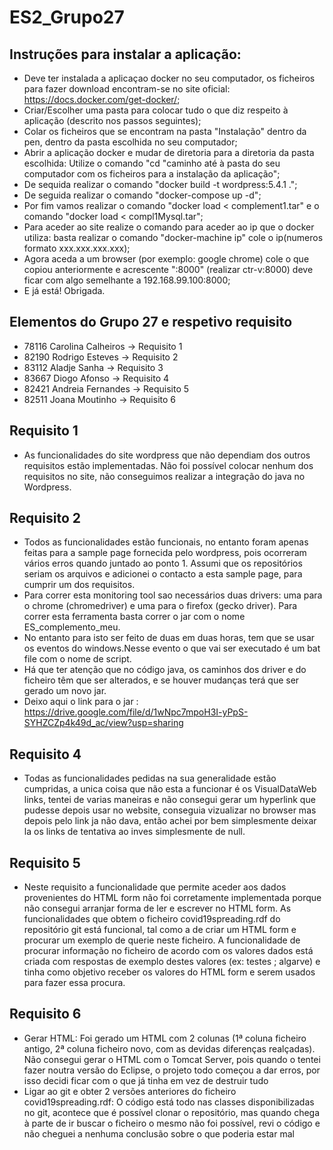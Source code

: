# ES2_Grupo27

## Instruções para instalar a aplicação:
- Deve ter instalada a aplicaçao docker no seu computador, os ficheiros para fazer download encontram-se no site oficial: https://docs.docker.com/get-docker/;
- Criar/Escolher uma pasta para colocar tudo o que diz respeito à aplicação (descrito nos passos seguintes);
- Colar os ficheiros que se encontram na pasta "Instalação" dentro da pen, dentro da pasta escolhida no seu computador;
- Abrir a aplicação docker e mudar de diretoria para a diretoria da pasta escolhida: Utilize o comando "cd "caminho até à pasta do seu computador com os ficheiros para a instalação da aplicação";
- De sequida realizar o comando "docker build -t wordpress:5.4.1 .";
- De seguida realizar o comando "docker-compose up -d";
- Por fim vamos realizar o comando "docker load < complement1.tar" e o comando "docker load < compl1Mysql.tar";
- Para aceder ao site realize o comando para aceder ao ip que o docker utiliza: basta realizar o comando "docker-machine ip" cole o ip(numeros formato xxx.xxx.xxx.xxx);
- Agora aceda a um browser (por exemplo: google chrome) cole o que copiou anteriormente e acrescente ":8000" (realizar ctr-v:8000) deve ficar com algo semelhante a 192.168.99.100:8000;
- E já está! Obrigada. 



## Elementos do Grupo 27 e respetivo requisito
- 78116 Carolina Calheiros -> Requisito 1
- 82190 Rodrigo Esteves -> Requisito 2
- 83112 Aladje Sanha -> Requisito 3
- 83667 Diogo Afonso -> Requisito 4
- 82421 Andreia Fernandes -> Requisito 5
- 82511 Joana Moutinho -> Requisito 6

## Requisito 1
- As funcionalidades do site wordpress que não dependiam dos outros requisitos estão implementadas. Não foi possível colocar nenhum dos requisitos no site, não conseguimos realizar a integração do java no Wordpress.

## Requisito 2
- Todos as funcionalidades estão funcionais, no entanto foram apenas feitas para
a sample page fornecida pelo wordpress, pois ocorreram vários erros 
quando juntado ao ponto 1. Assumi que os repositórios seriam os arquivos 
e adicionei o contacto a esta sample page, para cumprir um dos requisitos.
- Para correr esta monitoring tool sao necessários duas drivers: uma para o 
chrome (chromedriver) e uma para o firefox (gecko driver).
Para correr esta ferramenta basta correr o jar com o nome ES_complemento_meu. 
- No entanto para isto ser feito de duas em duas horas, tem que se usar os eventos 
do windows.Nesse evento o que vai ser executado é um bat file com o nome de script.
- Há que ter atenção que no código java, os caminhos dos driver e do ficheiro têm que 
ser alterados, e se houver mudanças terá que ser gerado um novo jar.
- Deixo aqui o link para o jar : https://drive.google.com/file/d/1wNpc7mpoH3I-yPpS-SYHZCZp4k49d_ac/view?usp=sharing

## Requisito 4
- Todas as funcionalidades pedidas na sua generalidade estão cumpridas, a unica coisa que não esta a funcionar é os VisualDataWeb links, tentei de varias maneiras e não consegui gerar um hyperlink que pudesse depois usar no website, conseguia vizualizar no browser mas depois pelo link ja não dava, então achei por bem simplesmente deixar la os links de tentativa ao inves simplesmente de null.

## Requisito 5
- Neste requisito a funcionalidade que permite aceder aos dados provenientes do HTML form não foi corretamente implementada porque não consegui arranjar forma de ler e escrever no HTML form.
As funcionalidades que obtem o ficheiro covid19spreading.rdf do repositório git está funcional, tal como a de criar um HTML form e procurar um exemplo de querie neste ficheiro.
A funcionalidade de procurar informação no ficheiro de acordo com os valores dados está criada com respostas de exemplo  destes valores (ex: testes ; algarve) e tinha como objetivo receber os valores do HTML form e serem usados para fazer essa procura.


## Requisito 6 
- Gerar HTML: Foi gerado um HTML com 2 colunas (1ª coluna ficheiro antigo, 2ª coluna ficheiro novo, com as devidas diferenças realçadas). Não consegui gerar o HTML com o Tomcat Server, pois quando o tentei fazer noutra versão do Eclipse, o projeto todo começou a dar          erros,    por isso decidi ficar com o que já tinha em vez de destruir tudo
- Ligar ao git e obter 2 versões anteriores do ficheiro covid19spreading.rdf: O código está todo nas classes disponibilizadas no git, acontece que é possível clonar o repositório, mas quando chega à parte de ir        buscar o ficheiro o mesmo não foi possível, revi o código e não cheguei a nenhuma conclusão sobre o que poderia estar mal
